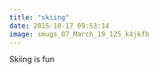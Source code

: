 ```yaml
---
title: "skiing"
date: 2015-10-17 09:53:14
image: smugs_07_March_19_125_k4jkfb
---
```


Skiing is fun
